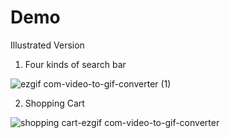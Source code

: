 # Demo

Illustrated Version
1. Four kinds of search bar

![ezgif com-video-to-gif-converter (1)](https://github.com/jane824691/petpet_shop_fronted/assets/147688970/ba2f9583-2873-4ea0-82e7-4d5bc19212e2)


2. Shopping Cart

![shopping cart-ezgif com-video-to-gif-converter](https://github.com/jane824691/petpet_shop_fronted/assets/147688970/9d438ce5-56f7-4fea-bbb9-2fdb962c28e5)
